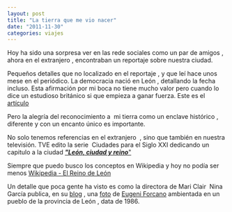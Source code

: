 ```yaml
---
layout: post
title: "La tierra que me vio nacer"
date: "2011-11-30"
categories: viajes
---
```


Hoy ha sido una sorpresa ver en las rede sociales como un par de amigos , ahora en el extranjero , encontraban un reportaje sobre nuestra ciudad.

Pequeños detalles que no localizado en el reportaje , y que leí hace unos mese en el periódico. La democracia nació en León , detallando la fecha incluso. Esta afirmación por mi boca no tiene mucho valor pero cuando lo dice un estudioso británico si que empieza a ganar fuerza. Este es el [artículo](https://www.publico.es/culturas/293847/la-democracia-nacio-en-leon "La democracia nacio en leon")

Pero la alegría del reconocimiento a  mi tierra como un enclave histórico , diferente y con un encanto único es importante.

No solo tenemos referencias en el extranjero  , sino que también en nuestra televisión. TVE edito la serie  Ciudades para el Siglo XXI dedicando un capitulo a la ciudad [**_"León, ciudad y reino_**"](https://www.rtve.es/alacarta/videos/ciudades-para-el-siglo-xxi/ciudades-para-siglo-xxi-leon-ciudad-reino/832267/ "Ciudades para siglo XXI leon ciudad reino")

Siempre que puedo busco los conceptos en Wikipedia y hoy no podía ser menos [Wikipedia - El Reino de León](https://es.wikipedia.org/wiki/Reino_de_Le%C3%B3n "Wikipedia - El Reino de Leon ")

Un detalle que poca gente ha visto es como la directora de Mari Clair  Nina García publica, en su [blog](https://www.ninagarcia.com "Nina Garcia") , una [foto](https://www.ninagarcia.com/post/11316413308/eugeni-forcano-village-peace-disturbed-fashion "Eugeni Forcano Village peace disturbed fashion") de [Eugeni Forcano](https://www.eugeniforcano.info/ "Eugeni Forcano") ambientada en un pueblo de la provincia de León , data de 1986.
